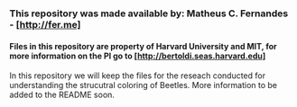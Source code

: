 ### This repository was made available by: Matheus C. Fernandes - [http://fer.me]

#### Files in this repository are property of Harvard University and MIT, for more information on the PI go to [http://bertoldi.seas.harvard.edu]

In this repository we will keep the files for the reseach conducted for understanding the strucutral coloring of Beetles. More information to be added to the README soon. 

